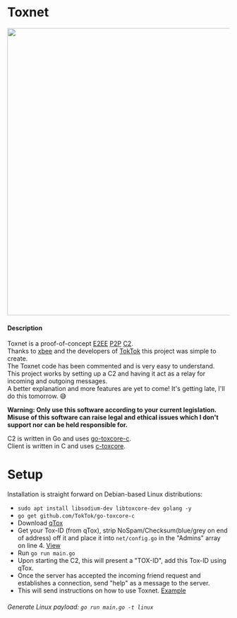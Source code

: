 # Toxnet
<p align="center">
  <img src="https://i.imgur.com/sMbpdVJ.gif" width="650" height="auto">
</p>


#### Description
Toxnet is a proof-of-concept [E2EE](https://en.wikipedia.org/wiki/End-to-end_encryption) [P2P](https://en.wikipedia.org/wiki/Peer-to-peer) [C2](https://en.wikipedia.org/wiki/Command_and_control).   
Thanks to [xbee](https://github.com/xbee) and the developers of [TokTok](https://github.com/TokTok) this project was simple to create.  
The Toxnet code has been commented and is very easy to understand.  
This project works by setting up a C2 and having it act as a relay for incoming and outgoing messages.  
A better explanation and more features are yet to come! It's getting late, I'll do this tomorrow. 😅

__Warning: Only use this software according to your current legislation. Misuse of this software can raise legal and ethical issues which I don't support nor can be held responsible for.__

C2 is written in Go and uses [go-toxcore-c](https://github.com/TokTok/go-toxcore-c).  
Client is written in C and uses [c-toxcore](https://github.com/TokTok/c-toxcore).

Setup
==========
Installation is straight forward on Debian-based Linux distributions:
* `sudo apt install libsodium-dev libtoxcore-dev golang -y`
* `go get github.com/TokTok/go-toxcore-c`
* Download [qTox](https://qtox.github.io/)
* Get your Tox-ID (from qTox), strip NoSpam/Checksum(blue/grey on end of address) off it and place it into `net/config.go` in the "Admins" array on line 4. [View](https://github.com/0x4meliorate/toxnet/blob/132b719d250f8a9a0448c09e4f0d882ff047db83/net/config.go#L4)
* Run `go run main.go`
* Upon starting the C2, this will present a "TOX-ID", add this Tox-ID using qTox.
* Once the server has accepted the incoming friend request and establishes a connection, send "help" as a message to the server.
* This will send instructions on how to use Toxnet. [Example](https://i.imgur.com/EgDxnDi.png)

###### Generate Linux payload: `go run main.go -t linux`
